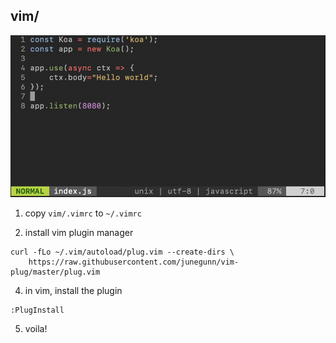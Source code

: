 ## vim/ ##
![Alt text](vim.png?raw=true "vim.png")

1. copy `vim/.vimrc` to `~/.vimrc`

2. install vim plugin manager
```
curl -fLo ~/.vim/autoload/plug.vim --create-dirs \
    https://raw.githubusercontent.com/junegunn/vim-plug/master/plug.vim
```
4. in vim, install the plugin
```
:PlugInstall
```
5. voila!
